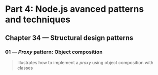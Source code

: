 # Part 4: Node.js avanced patterns and techniques
## Chapter 34 &mdash; Structural design patterns
### 01 &mdash; *Proxy* pattern: Object composition
> Illustrates how to implement a *proxy* using object composition with classes
